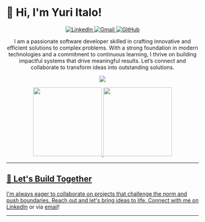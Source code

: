 # 👋 Hi, I'm Yuri Italo!

<p align="center">
  <a href="https://www.linkedin.com/in/yuri-italo" target="_blank">
    <img src="https://skillicons.dev/icons?i=linkedin" alt="LinkedIn" />
  </a>
  <a href="mailto:yuri.italo94@gmail.com" target="_blank">
    <img src="https://skillicons.dev/icons?i=gmail" alt="Gmail" />
  </a>
  <a href="https://github.com/yuri-italo" target="_blank">
    <img src="https://skillicons.dev/icons?i=github" alt="GitHub" />
  </a>
</p>

<p align="center">
  I am a passionate software developer skilled in crafting innovative and efficient solutions to complex problems. With a strong foundation in modern technologies and a commitment to continuous learning, I thrive on building impactful systems that   drive meaningful results. Let’s connect and collaborate to transform ideas into outstanding solutions.
</p>

<p align="center">
  <a href="https://skillicons.dev">
    <img src="https://skillicons.dev/icons?i=java,spring,js,nodejs,html,css,bootstrap,linux,mysql,aws,docker,git" />
  </a>
</p>

<div align="center">
  <a href="https://github.com/yuri-italo">
  <img loading="lazy" height="180em" src="https://github-readme-stats.vercel.app/api/top-langs/?username=yuri-italo&layout=compact&langs_count=7&theme=dracula"/>
  <img loading="lazy" height="180em" src="https://github-readme-stats.vercel.app/api?username=yuri-italo&show_icons=true&theme=dracula&include_all_commits=true&count_private=true"/>
</div>

---

## 🤝 Let's Build Together
I'm always eager to collaborate on projects that challenge the norm and push boundaries. Reach out and let's bring ideas to life. Connect with me on [LinkedIn](https://www.linkedin.com/in/yuri-italo) or via [email](mailto:yuri.italo94@gmail.com)!

--- 
